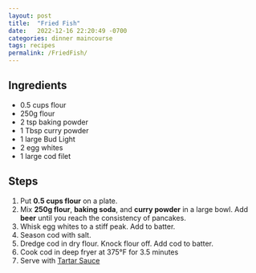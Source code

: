```yaml
---
layout: post
title:  "Fried Fish"
date:   2022-12-16 22:20:49 -0700
categories: dinner maincourse
tags: recipes
permalink: /FriedFish/
---
```

## Ingredients
* 0.5 cups flour
* 250g flour
* 2 tsp baking powder
* 1 Tbsp curry powder
* 1 large Bud Light
* 2 egg whites
* 1 large cod filet

## Steps
1. Put **0.5 cups flour** on a plate.
2. Mix **250g flour**, **baking soda**, and **curry powder** in a large bowl. Add **beer** until you reach the consistency of pancakes.
3. Whisk egg whites to a stiff peak. Add to batter.
4. Season cod with salt.
5. Dredge cod in dry flour. Knock flour off. Add cod to batter.
6. Cook cod in deep fryer at 375°F for 3.5 minutes
7. Serve with [Tartar Sauce](https://recipes.simas.io/TartarSauce)